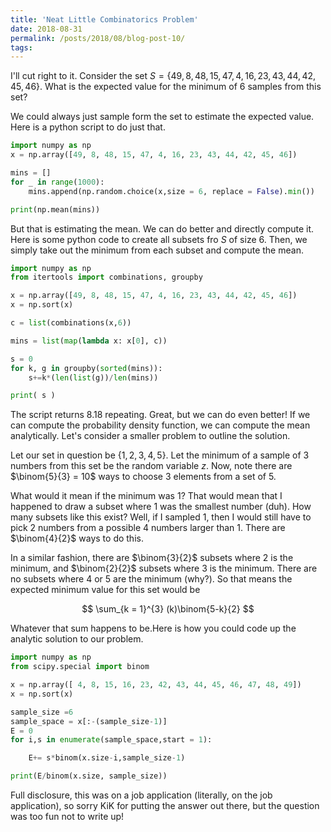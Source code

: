 ```yaml
---
title: 'Neat Little Combinatorics Problem'
date: 2018-08-31
permalink: /posts/2018/08/blog-post-10/
tags:
---
```


I'll cut right to it.  Consider the set $S = \{49, 8, 48, 15, 47, 4, 16, 23, 43, 44, 42, 45, 46 \}$.  What is the expected value for the minimum of 6 samples from this set?

We could always just sample form the set to estimate the expected value.  Here is a python script to do just that.

```python
import numpy as np
x = np.array([49, 8, 48, 15, 47, 4, 16, 23, 43, 44, 42, 45, 46])

mins = []
for _ in range(1000):
    mins.append(np.random.choice(x,size = 6, replace = False).min())

print(np.mean(mins))

```

But that is estimating the mean.  We can do better and directly compute it.  Here is some python code to create all subsets fro $S$ of size 6.  Then, we simply take out the minimum from each subset and compute the mean.

```python
import numpy as np
from itertools import combinations, groupby

x = np.array([49, 8, 48, 15, 47, 4, 16, 23, 43, 44, 42, 45, 46])
x = np.sort(x)

c = list(combinations(x,6))

mins = list(map(lambda x: x[0], c))

s = 0
for k, g in groupby(sorted(mins)):
    s+=k*(len(list(g))/len(mins))

print( s )
```

The script returns 8.18 repeating.  Great, but we can do even better!  If we can compute the probability density function, we can compute the mean analytically.  Let's consider a smaller problem to outline the solution.

Let our set in question be $\{1,2,3,4,5\}$.  Let the minimum of a sample of 3 numbers from this set be the random variable $z$.  Now, note there are $\binom{5}{3} = 10$ ways to choose 3 elements from a set of 5.

What would it mean if the minimum was 1?  That would mean that I happened to draw a subset where 1 was the smallest number (duh).  How many subsets like this exist?  Well, if I sampled 1, then I would still have to pick 2 numbers from a possible 4 numbers larger than 1.  There are $\binom{4}{2}$ ways to do this.

In a similar fashion, there are $\binom{3}{2}$ subsets where 2 is the minimum, and $\binom{2}{2}$ subsets where 3 is the minimum.  There are no subsets where 4 or 5 are the minimum (why?).  So that means the expected minimum value for this set would be

$$ \sum_{k = 1}^{3} (k)\binom{5-k}{2}  $$

Whatever that sum happens to be.Here is how you could code up the analytic solution to our problem.

```python
import numpy as np
from scipy.special import binom

x = np.array([ 4, 8, 15, 16, 23, 42, 43, 44, 45, 46, 47, 48, 49])
x = np.sort(x)

sample_size =6
sample_space = x[:-(sample_size-1)]
E = 0
for i,s in enumerate(sample_space,start = 1):

    E+= s*binom(x.size-i,sample_size-1)

print(E/binom(x.size, sample_size))
```

Full disclosure, this was on a job application (literally, on the job application), so sorry KiK for putting the answer out there, but the question was too fun not to write up!







